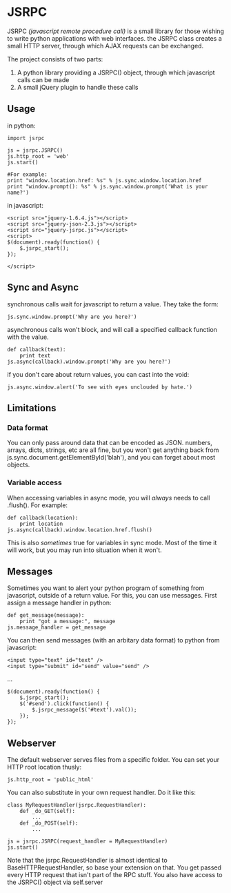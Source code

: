 # JSRPC
JSRPC _(javascript remote procedure call)_ is a small library for those wishing to write python
applications with web interfaces. the JSRPC class creates a small HTTP server, through which AJAX
requests can be exchanged.

The project consists of two parts:

1. A python library providing a JSRPC() object, through which javascript calls can be made
2. A small jQuery plugin to handle these calls

## Usage
in python:

    import jsrpc
    
    js = jsrpc.JSRPC()
    js.http_root = 'web'
    js.start()
    
    #For example:
    print "window.location.href: %s" % js.sync.window.location.href
    print "window.prompt(): %s" % js.sync.window.prompt('What is your name?')

in javascript:

    <script src="jquery-1.6.4.js"></script>
    <script src="jquery-json-2.3.js"></script>
    <script src="jquery-jsrpc.js"></script>
    <script>
    $(document).ready(function() {
        $.jsrpc_start();
    });
    
    </script>

## Sync and Async
synchronous calls wait for javascript to return a value. They take the form:

    js.sync.window.prompt('Why are you here?')

asynchronous calls won't block, and will call a specified callback function with the value.

    def callback(text):
        print text
    js.async(callback).window.prompt('Why are you here?')

if you don't care about return values, you can cast into the void:

    js.async.window.alert('To see with eyes unclouded by hate.')

## Limitations

### Data format
You can only pass around data that can be encoded as JSON. numbers, arrays, dicts, strings, etc
are all fine, but you won't get anything back from js.sync.document.getElementById('blah'), and
you can forget about most objects.

### Variable access
When accessing variables in async mode, you will _always_ needs to call .flush(). For example:

    def callback(location):
        print location
    js.async(callback).window.location.href.flush()

This is also _sometimes_ true for variables in sync mode. Most of the time it will work, but you
may run into situation when it won't.

## Messages
Sometimes you want to alert your python program of something from javascript, outside of a return
value. For this, you can use messages. First assign a message handler in python:

    def get_message(message):
        print "got a message:", message
    js.message_handler = get_message

You can then send messages (with an arbitary data format) to python from javascript:

    <input type="text" id="text" />
    <input type="submit" id="send" value="send" />

...

    $(document).ready(function() {
        $.jsrpc_start();
        $('#send').click(function() {
            $.jsrpc_message($('#text').val());
        });
    });

## Webserver
The default webserver serves files from a specific folder. You can set your HTTP root location thusly:

    js.http_root = 'public_html'

You can also substitute in your own request handler. Do it like this:

    class MyRequestHandler(jsrpc.RequestHandler):
        def _do_GET(self):
            ...
        def _do_POST(self):
            ...

    js = jsrpc.JSRPC(request_handler = MyRequestHandler)
    js.start()

Note that the jsrpc.RequestHandler is almost identical to BaseHTTPRequestHandler, so 
base your extension on that. You get passed every HTTP request that isn't part of the RPC stuff.
You also have access to the JSRPC() object via self.server

